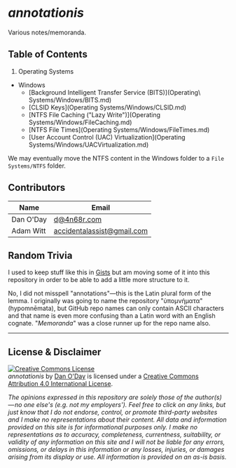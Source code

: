 # *annotationis*

Various notes/memoranda.

## Table of Contents

1. Operating Systems
  - Windows
    - [Background Intelligent Transfer Service (BITS)](Operating\ Systems/Windows/BITS.md)
    - [CLSID Keys](Operating Systems/Windows/CLSID.md)
    - [NTFS File Caching ("Lazy Write")](Operating Systems/Windows/FileCaching.md)
    - [NTFS File Times](Operating Systems/Windows/FileTimes.md)
    - [User Account Control (UAC) Virtualization](Operating Systems/Windows/UACVirtualization.md)

We may eventually move the NTFS content in the Windows folder to a `File Systems/NTFS` folder.

## Contributors

| Name | Email |
| ---- | ----- |
| Dan O'Day | d@4n68r.com |
| Adam Witt | accidentalassist@gmail.com |

## Random Trivia

I used to keep stuff like this in [Gists](https://gist.github.com/danzek) but am moving some of it into this repository in order to be able to add a little more structure to it.

No, I did not misspell "annotations"&mdash;this is the Latin plural form of the lemma. I originally was going to name the repository "ὑπομνήματα" (hypomnēmata), but GitHub repo names can only contain ASCII characters and that name is even more confusing than a Latin word with an English cognate. "*Memoranda*" was a close runner up for the repo name also.

<hr />

## License & Disclaimer

<a rel="license" href="http://creativecommons.org/licenses/by/4.0/"><img alt="Creative Commons License" style="border-width:0" src="https://i.creativecommons.org/l/by/4.0/88x31.png" /></a><br /><span xmlns:dct="http://purl.org/dc/terms/" property="dct:title"><em>annotationis</em></span> by <a xmlns:cc="http://creativecommons.org/ns#" href="https://github.com/danzek/annotationis" property="cc:attributionName" rel="cc:attributionURL">Dan O'Day</a> is licensed under a <a rel="license" href="http://creativecommons.org/licenses/by/4.0/">Creative Commons Attribution 4.0 International License</a>.

*The opinions expressed in this repository are solely those of the author(s) — no one else's (e.g. not my employers'). Feel free to click on any links, but just know that I do not endorse, control, or promote third-party websites and I make no representations about their content. All data and information provided on this site is for informational purposes only. I make no representations as to accuracy, completeness, currentness, suitability, or validity of any information on this site and I will not be liable for any errors, omissions, or delays in this information or any losses, injuries, or damages arising from its display or use. All information is provided on an as-is basis.*
